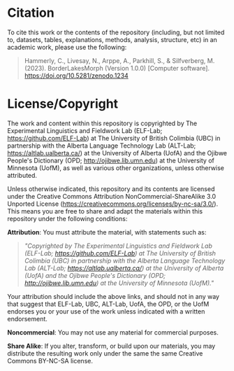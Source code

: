 # Citation

To cite this work or the contents of the repository (including, but not limited to, datasets, tables, explanations, methods, analysis, structure, etc) in an academic work, please use the following:

> Hammerly, C., Livesay, N., Arppe, A., Parkhill, S., & Silfverberg, M. (2023). BorderLakesMorph (Version 1.0.0) [Computer software]. https://doi.org/10.5281/zenodo.1234

# License/Copyright

The work and content within this repository is copyrighted by The Experimental Linguistics and Fieldwork Lab (ELF-Lab; https://github.com/ELF-Lab) at The University of British Colimbia (UBC) in partnership with the Alberta Language Technology Lab (ALT-Lab; https://altlab.ualberta.ca/) at the University of Alberta (UofA) and the Ojibwe People's Dictionary (OPD; http://ojibwe.lib.umn.edu) at the University of Minnesota (UofM),  as well as various other organizations, unless otherwise attributed.

Unless otherwise indicated, this repository and its contents are licensed under the Creative Commons Attribution NonCommercial-ShareAlike 3.0 Unported License (https://creativecommons.org/licenses/by-nc-sa/3.0/). This means you are free to share and adapt the materials within this repository under the following conditions:

**Attribution**: You must attribute the material, with statements such as:

> *"Copyrighted by The Experimental Linguistics and Fieldwork Lab (ELF-Lab; https://github.com/ELF-Lab) at The University of British Colimbia (UBC) in partnership with the Alberta Language Technology Lab (ALT-Lab; https://altlab.ualberta.ca/) at the University of Alberta (UofA) and the Ojibwe People's Dictionary (OPD; http://ojibwe.lib.umn.edu) at the University of Minnesota (UofM)."* 

Your attribution should include the above links, and should not in any way that suggest that ELF-Lab, UBC, ALT-Lab, UofA, the OPD, or the UofM endorses you or your use of the work unless indicated with a written endorsement.

**Noncommercial**: You may not use any material for commercial purposes.

**Share Alike**: If you alter, transform, or build upon our materials, you may distribute the resulting work only under the same the same Creative Commons BY-NC-SA license.
